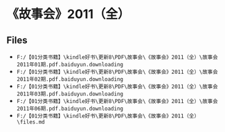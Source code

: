 # 《故事会》2011（全）

## Files

- `F:/【01分类书籍】\kindle好书\更新8\PDF\故事会\《故事会》2011（全）\故事会 2011年01期.pdf.baiduyun.downloading`
- `F:/【01分类书籍】\kindle好书\更新8\PDF\故事会\《故事会》2011（全）\故事会 2011年02期.pdf.baiduyun.downloading`
- `F:/【01分类书籍】\kindle好书\更新8\PDF\故事会\《故事会》2011（全）\故事会 2011年03期.pdf.baiduyun.downloading`
- `F:/【01分类书籍】\kindle好书\更新8\PDF\故事会\《故事会》2011（全）\故事会 2011年06期.pdf.baiduyun.downloading`
- `F:/【01分类书籍】\kindle好书\更新8\PDF\故事会\《故事会》2011（全）\files.md`
